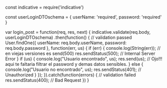 const indicative = require('indicative')

const userLoginDTOschema = {
  userName: 'required',
  password: 'required'
}

var login_post = function(req, res, next) {
  indicative.validate(req.body, userLoginDTOschema)
    .then(function() {
      // validation passed
      User.findOne({
          userName: req.body.userName,
          password: req.body.password
        },
        function(err, us) {
          if (err) {
            console.log(String(err));
            // en viejas versiones es send(500)
            res.sendStatus(500); // Internal Server Error
          }
          if (us) { 
            console.log("Usuario encontrado", us);
            res.send(us); // Ojo!!! aqui te faltaria filtrar el password y demas datos sensibles.
          } else {
            console.log("Usuario no encontrado", us);
            res.sendStatus(401); // Unauthorized
          }
        });
    }).catch(function(errors) {
      // validation failed
      res.sendStatus(400); // Bad Request
    })
}